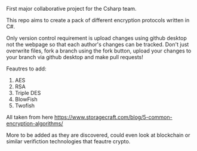 First major collaborative project for the Csharp team.

This repo aims to create a pack of different encryption protocols written in C#.

Only version control requirement is upload changes using github desktop not the webpage so that each author's changes
can be tracked. Don't just overwrite files, fork a branch using the fork button, upload your changes to your branch via github desktop and make pull requests!

Feautres to add:

1. AES
2. RSA
3. Triple DES
4. BlowFish
5. Twofish

All taken from here https://www.storagecraft.com/blog/5-common-encryption-algorithms/

More to be added as they are discovered, could even look at blockchain or similar verifiction technologies that feautre crypto.
